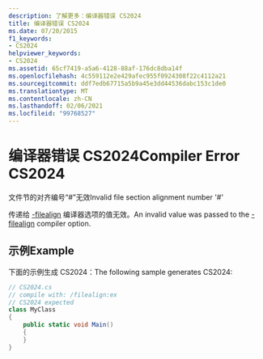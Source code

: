 ```yaml
---
description: 了解更多：编译器错误 CS2024
title: 编译器错误 CS2024
ms.date: 07/20/2015
f1_keywords:
- CS2024
helpviewer_keywords:
- CS2024
ms.assetid: 65cf7419-a5a6-4128-88af-176dc8dba14f
ms.openlocfilehash: 4c559112e2e429afec955f0924308f22c4112a21
ms.sourcegitcommit: ddf7edb67715a5b9a45e3dd44536dabc153c1de0
ms.translationtype: MT
ms.contentlocale: zh-CN
ms.lasthandoff: 02/06/2021
ms.locfileid: "99768527"
---
```

# <a name="compiler-error-cs2024"></a><span data-ttu-id="6a895-103">编译器错误 CS2024</span><span class="sxs-lookup"><span data-stu-id="6a895-103">Compiler Error CS2024</span></span>

<span data-ttu-id="6a895-104">文件节的对齐编号“#”无效</span><span class="sxs-lookup"><span data-stu-id="6a895-104">Invalid file section alignment number '#'</span></span>

<span data-ttu-id="6a895-105">传递给 [-filealign](../language-reference/compiler-options/filealign-compiler-option.md) 编译器选项的值无效。</span><span class="sxs-lookup"><span data-stu-id="6a895-105">An invalid value was passed to the [-filealign](../language-reference/compiler-options/filealign-compiler-option.md) compiler option.</span></span>

## <a name="example"></a><span data-ttu-id="6a895-106">示例</span><span class="sxs-lookup"><span data-stu-id="6a895-106">Example</span></span>

<span data-ttu-id="6a895-107">下面的示例生成 CS2024：</span><span class="sxs-lookup"><span data-stu-id="6a895-107">The following sample generates CS2024:</span></span>

```csharp
// CS2024.cs
// compile with: /filealign:ex
// CS2024 expected
class MyClass
{
    public static void Main()
    {
    }
}
```
